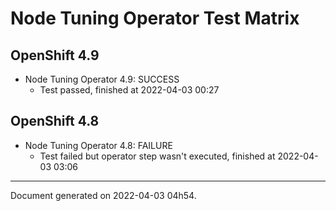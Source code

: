 
Node Tuning Operator Test Matrix
================================

OpenShift 4.9
-------------



* Node Tuning Operator 4.9: SUCCESS
  - Test passed, finished at 2022-04-03 00:27

OpenShift 4.8
-------------



* Node Tuning Operator 4.8: FAILURE
  - Test failed but operator step wasn't executed, finished at 2022-04-03 03:06

---
Document generated on 2022-04-03 04h54.
